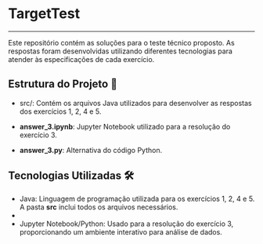# TargetTest
******
Este repositório contém as soluções para o teste técnico proposto. As respostas foram desenvolvidas utilizando diferentes tecnologias para atender às especificações de cada exercício.

## Estrutura do Projeto 📂
- src/: Contém os arquivos Java utilizados para desenvolver as respostas dos exercícios 1, 2, 4 e 5.

- **answer_3.ipynb**: Jupyter Notebook utilizado para a resolução do exercício 3.

- **answer_3.py**: Alternativa do código Python.

## Tecnologias Utilizadas 🛠️

- Java: Linguagem de programação utilizada para os exercícios 1, 2, 4 e 5. A pasta **src** inclui todos os arquivos necessários.
- 
- Jupyter Notebook/Python: Usado para a resolução do exercício 3, proporcionando um ambiente interativo para análise de dados.
